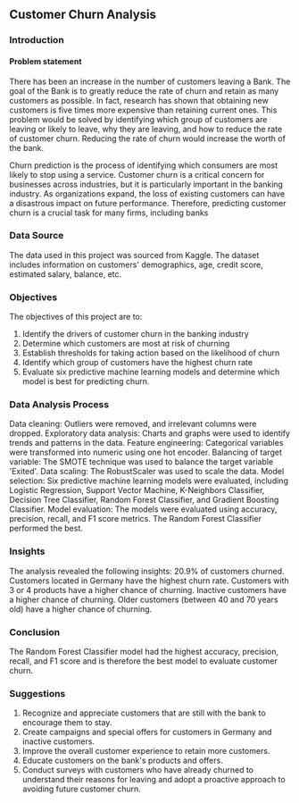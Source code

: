 ## Customer Churn Analysis

### Introduction
#### Problem statement
There has been an increase in the number of customers leaving a Bank. The goal of the Bank is to greatly reduce the rate of churn and retain as many customers as possible. In fact, research has shown that obtaining new customers is five times more expensive than retaining current ones.
This problem would be solved by identifying which group of customers are leaving or likely to leave, why they are leaving, and how to reduce the rate of customer churn. Reducing the rate of churn would increase the worth of the bank.

Churn prediction is the process of identifying which consumers are most likely to stop using a service.
Customer churn is a critical concern for businesses across industries, but it is particularly important in the banking industry. As organizations expand, the loss of existing customers can have a disastrous impact on future performance. Therefore, predicting customer churn is a crucial task for many firms, including banks


### Data Source
The data used in this project was sourced from Kaggle. The dataset includes information on customers' demographics, age, credit score, estimated salary, balance, etc.

### Objectives
The objectives of this project are to:
1. Identify the drivers of customer churn in the banking industry
2. Determine which customers are most at risk of churning
3. Establish thresholds for taking action based on the likelihood of churn
4. Identify which group of customers have the highest churn rate
5. Evaluate six predictive machine learning models and determine which model is best for predicting churn.

### Data Analysis Process
Data cleaning: Outliers were removed, and irrelevant columns were dropped.
Exploratory data analysis: Charts and graphs were used to identify trends and patterns in the data.
Feature engineering: Categorical variables were transformed into numeric using one hot encoder.
Balancing of target variable: The SMOTE technique was used to balance the target variable 'Exited'.
Data scaling: The RobustScaler was used to scale the data.
Model selection: Six predictive machine learning models were evaluated, including Logistic Regression, Support Vector Machine, K-Neighbors Classifier, Decision Tree Classifier, Random Forest Classifier, and Gradient Boosting Classifier.
Model evaluation: The models were evaluated using accuracy, precision, recall, and F1 score metrics. The Random Forest Classifier performed the best.

### Insights
The analysis revealed the following insights:
20.9% of customers churned.
Customers located in Germany have the highest churn rate.
Customers with 3 or 4 products have a higher chance of churning.
Inactive customers have a higher chance of churning.
Older customers (between 40 and 70 years old) have a higher chance of churning.

### Conclusion
The Random Forest Classifier model had the highest accuracy, precision, recall, and F1 score and is therefore the best model to evaluate customer churn.

### Suggestions
1. Recognize and appreciate customers that are still with the bank to encourage them to stay.
2. Create campaigns and special offers for customers in Germany and inactive customers.
3. Improve the overall customer experience to retain more customers.
4. Educate customers on the bank's products and offers.
5. Conduct surveys with customers who have already churned to understand their reasons for leaving and adopt a proactive approach to avoiding future customer churn.
